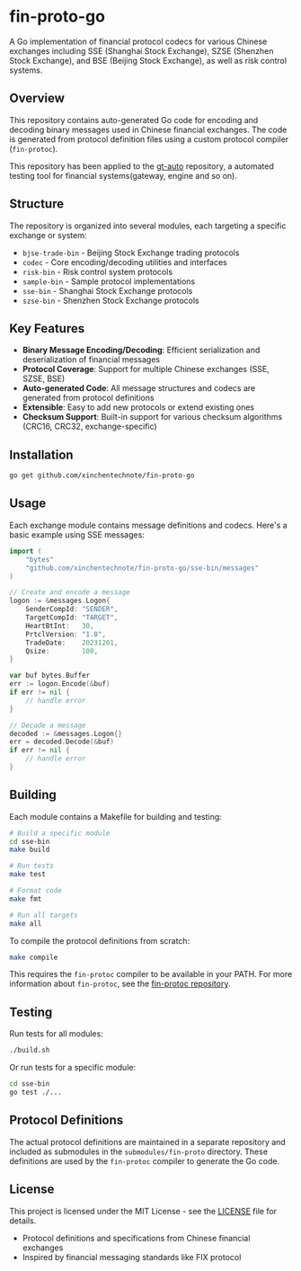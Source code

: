 # fin-proto-go

A Go implementation of financial protocol codecs for various Chinese exchanges including SSE (Shanghai Stock Exchange), SZSE (Shenzhen Stock Exchange), and BSE (Beijing Stock Exchange), as well as risk control systems.

## Overview

This repository contains auto-generated Go code for encoding and decoding binary messages used in Chinese financial exchanges. The code is generated from protocol definition files using a custom protocol compiler (`fin-protoc`).

This repository has been applied to the [gt-auto](https://github.com/xinchentechnote/gt-auto) repository, a automated testing tool for financial systems(gateway, engine and so on).

## Structure

The repository is organized into several modules, each targeting a specific exchange or system:

- `bjse-trade-bin` - Beijing Stock Exchange trading protocols
- `codec` - Core encoding/decoding utilities and interfaces
- `risk-bin` - Risk control system protocols
- `sample-bin` - Sample protocol implementations
- `sse-bin` - Shanghai Stock Exchange protocols
- `szse-bin` - Shenzhen Stock Exchange protocols

## Key Features

- **Binary Message Encoding/Decoding**: Efficient serialization and deserialization of financial messages
- **Protocol Coverage**: Support for multiple Chinese exchanges (SSE, SZSE, BSE)
- **Auto-generated Code**: All message structures and codecs are generated from protocol definitions
- **Extensible**: Easy to add new protocols or extend existing ones
- **Checksum Support**: Built-in support for various checksum algorithms (CRC16, CRC32, exchange-specific)

## Installation

```bash
go get github.com/xinchentechnote/fin-proto-go
```

## Usage

Each exchange module contains message definitions and codecs. Here's a basic example using SSE messages:

```go
import (
    "bytes"
    "github.com/xinchentechnote/fin-proto-go/sse-bin/messages"
)

// Create and encode a message
logon := &messages.Logon{
    SenderCompId: "SENDER",
    TargetCompId: "TARGET",
    HeartBtInt:   30,
    PrtclVersion: "1.0",
    TradeDate:    20231201,
    Qsize:        100,
}

var buf bytes.Buffer
err := logon.Encode(&buf)
if err != nil {
    // handle error
}

// Decode a message
decoded := &messages.Logon{}
err = decoded.Decode(&buf)
if err != nil {
    // handle error
}
```

## Building

Each module contains a Makefile for building and testing:

```bash
# Build a specific module
cd sse-bin
make build

# Run tests
make test

# Format code
make fmt

# Run all targets
make all
```

To compile the protocol definitions from scratch:

```bash
make compile
```

This requires the `fin-protoc` compiler to be available in your PATH.
For more information about `fin-protoc`, see the [fin-protoc repository](https://github.com/xinchentechnote/fin-protoc).

## Testing

Run tests for all modules:

```bash
./build.sh
```

Or run tests for a specific module:

```bash
cd sse-bin
go test ./...
```

## Protocol Definitions

The actual protocol definitions are maintained in a separate repository and included as submodules in the `submodules/fin-proto` directory. These definitions are used by the `fin-protoc` compiler to generate the Go code.

## License

This project is licensed under the MIT License - see the [LICENSE](LICENSE) file for details.


- Protocol definitions and specifications from Chinese financial exchanges
- Inspired by financial messaging standards like FIX protocol